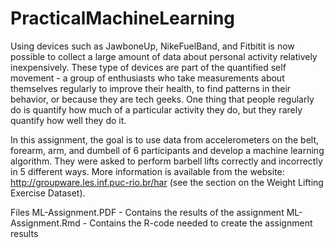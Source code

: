 # PracticalMachineLearning

Using devices such as JawboneUp, NikeFuelBand, and Fitbitit is now possible to collect a large amount of data about personal activity relatively inexpensively. These type of devices are part of the quantified self movement - a group of enthusiasts who take measurements about themselves regularly to improve their health, to find patterns in their behavior, or because they are tech geeks. One thing that people regularly do is quantify how much of a particular activity they do, but they rarely quantify how well they do it.

In this assignment, the goal is to use data from accelerometers on the belt, forearm, arm, and dumbell of 6 participants and develop a machine learning algorithm. They were asked to perform barbell lifts correctly and incorrectly in 5 different ways. More information is available from the website: http://groupware.les.inf.puc-rio.br/har (see the section on the Weight Lifting Exercise Dataset).

Files
ML-Assignment.PDF - Contains the results of the assignment
ML-Assignment.Rmd - Contains the R-code needed to create the assignment results
